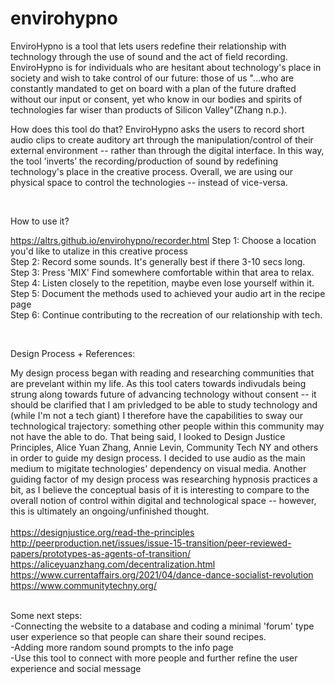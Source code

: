 # envirohypno

EnviroHypno is a tool that lets users redefine their relationship with technology through the use of sound and the act of field recording. EnviroHypno is for individuals who are hesitant about technology's place in society and wish to take control of our future: those of us "...who are constantly mandated to get on board with a plan of the future drafted without our input or consent, yet who know in our bodies and spirits of technologies far wiser than products of Silicon Valley"(Zhang n.p.).

How does this tool do that? EnviroHypno asks the users to record short audio clips to create auditory art through the manipulation/control of their external environment -- rather than through the digital interface. In this way, the tool  'inverts’ the recording/production of sound by redefining technology's place in the creative process. Overall, we are using our physical space to control the technologies -- instead of vice-versa.

<br>

How to use it?

https://altrs.github.io/envirohypno/recorder.html
Step 1: Choose a location you'd like to utalize in this creative process <br>
Step 2: Record some sounds. It's generally best if there 3-10 secs long. <br>
Step 3: Press 'MIX' Find somewhere comfortable within that area to relax. <br>
Step 4: Listen closely to the repetition, maybe even lose yourself within it. <br>
Step 5: Document the methods used to achieved your audio art in the recipe page <br>
Step 6: Continue contributing to the recreation of our relationship with tech. 

<br>

Design Process + References: <br>

My design process began with reading and researching communities that are prevelant within my life. As this tool caters towards indivudals being strung along towards future of advancing technology without consent -- it should be clarified that I am privledged to be able to study technology and (while I'm not a tech giant) I therefore have the capabilities to sway our technological trajectory: something other people within this community may not have the able to do. That being said, I looked to Design Justice Principles, Alice Yuan Zhang, Annie Levin, Community Tech NY and others in order to guide my design process. I decided to use audio as the main medium to migitate technologies' dependency on visual media. Another guiding factor of my design process was researching hypnosis practices a bit, as I believe the conceptual basis of it is interesting to compare to the overall notion of control within digital and technological space -- however, this is ultimately an ongoing/unfinished thought.
<br><br>
https://designjustice.org/read-the-principles <br>
http://peerproduction.net/issues/issue-15-transition/peer-reviewed-papers/prototypes-as-agents-of-transition/<br>
https://aliceyuanzhang.com/decentralization.html <br>
https://www.currentaffairs.org/2021/04/dance-dance-socialist-revolution <br>
https://www.communitytechny.org/

<br>
Some next steps:<br>
-Connecting the website to a database and coding a minimal 'forum' type user experience so that people can share their sound recipes.<br>
-Adding more random sound prompts to the info page<br>
-Use this tool to connect with more people and further refine the user experience and social message


